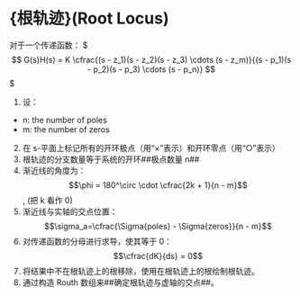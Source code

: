 # {根轨迹}(Root Locus)

对于一个传递函数：
$$$
G(s)H(s) = K \cfrac{(s - z_1)(s - z_2)(s - z_3) \cdots (s - z_m)}{(s - p_1)(s - p_2)(s - p_3) \cdots (s - p_n)}
$$$

1. 设：
  - n: the number of poles
  - m: the number of zeros
2. 在 s-平面上标记所有的开环极点（用“×”表示）和开环零点（用“○”表示）
3. 根轨迹的分支数量等于系统的开环##极点数量 n##
4. 渐近线的角度为：$$\phi = 180^\circ \cdot \cfrac{2k + 1}{n - m}$$, (把 k 看作 0)
5. 渐近线与实轴的交点位置：$$\sigma_a=\cfrac{\Sigma{poles} - \Sigma{zeros}}{n - m}$$
6. 对传递函数的分母进行求导，使其等于 0：$$\cfrac{dK}{ds} = 0$$
7. 将结果中不在根轨迹上的根移除，使用在根轨迹上的根绘制根轨迹。
8. 通过构造 Routh 数组来##确定根轨迹与虚轴的交点##。
